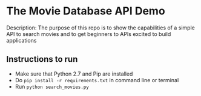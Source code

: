# The Movie Database API Demo

Description: The purpose of this repo is to show the capabilities of a simple API to search movies and to get beginners to APIs excited to build applications

## Instructions to run

- Make sure that Python 2.7 and Pip are installed
- Do `pip install -r requirements.txt` in command line or terminal
- Run `python search_movies.py`



